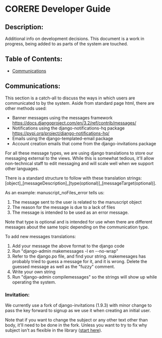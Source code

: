 # CORERE Developer Guide

## Description:
Additional info on development decisions. This document is a work in progress, being added to as parts of the system are touched.

## Table of Contents:

* [Communications](#Communications)

## Communications:

This section is a catch-all to discuss the ways in which users are communicated to by the system. Aside from standard page html, there are other methods used:
- Banner messages using the messages framework https://docs.djangoproject.com/en/3.2/ref/contrib/messages/
- Notifications using the django-notifications-hq package https://pypi.org/project/django-notifications-hq/
- Emails using the django-templated-email package
- Account creation emails that come from the django-invitations package

For all these message types, we are using django translations to store our messaging external to the views. While this is somewhat tedious, it'll allow non-technical staff to edit messaging and will scale well when we support other languages.

There is a standard structure to follow with these translation strings: [object]\_[messageDescription]\_[type(optional)]\_[messageTarget(optional)].

As an example: manuscript_noFiles_error tells us: 
1. The message sent to the user is related to the manuscript object
2. The reason for the message is due to a lack of files
3. The message is intended to be used as an error message.

Note that type is optional and is intended for use when there are different messages about the same topic depending on the communication type.

To add new messages translations:
1. Add your message the above format to the django code
2. Run "django-admin makemessages -l en --no-wrap"
3. Refer to the django.po file, and find your string. makemesages has probably tried to guess a message for it, and it is wrong. Delete the guessed message as well as the "fuzzy" comment.
4. Write your own string
5. Run "django-admin compilemessages" so the strings will show up while operating the system.

### Invitation:
We currently use a fork of django-invitations (1.9.3) with minor change to pass the key forward to signup as we use it when creating an initial user.

Note that if you want to change the subject or any other text other than body, it'll need to be done in the fork. Unless you want to try to fix why subject isn't as flexible in the library ([start here](https://github.com/bee-keeper/django-invitations/blob/9069002f1a0572ae37ffec21ea72f66345a8276f/invitations/adapters.py#L34)).

